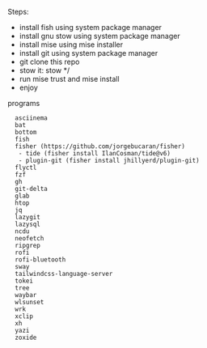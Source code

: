 Steps:
- install fish using system package manager
- install gnu stow using system package manager
- install mise using mise installer
- install git using system package manager
- git clone this repo
- stow it: stow */
- run mise trust and mise install
- enjoy


programs 

      asciinema
      bat
      bottom
      fish
      fisher (https://github.com/jorgebucaran/fisher)
       - tide (fisher install IlanCosman/tide@v6)
       - plugin-git (fisher install jhillyerd/plugin-git)
      flyctl
      fzf
      gh
      git-delta
      glab
      htop
      jq
      lazygit
      lazysql
      ncdu
      neofetch
      ripgrep
      rofi
      rofi-bluetooth
      sway
      tailwindcss-language-server
      tokei
      tree
      waybar
      wlsunset
      wrk
      xclip
      xh
      yazi
      zoxide
